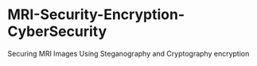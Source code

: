 # MRI-Security-Encryption-CyberSecurity
Securing MRI Images Using Steganography and Cryptography encryption
